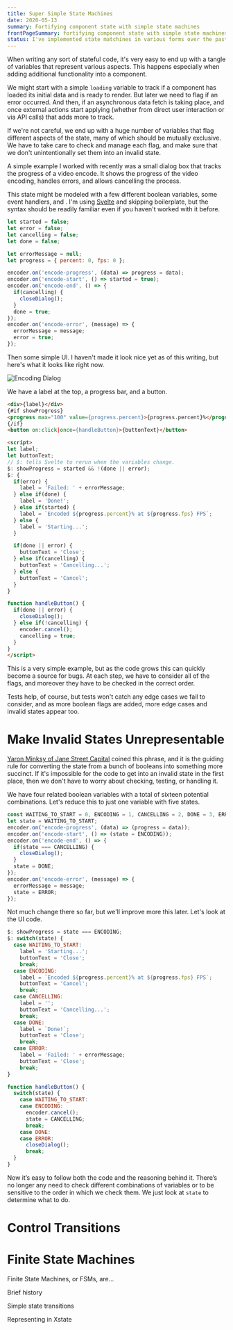 ```yaml
---
title: Super Simple State Machines
date: 2020-05-13
summary: Fortifying component state with simple state machines
frontPageSummary: fortifying component state with simple state machines
status: I've implemented state matchines in various forms over the past couple of decades.
---
```


When writing any sort of stateful code, it's very easy to end up with a tangle of variables that represent various aspects. This happens especially when adding additional functionality into a component.

We might start with a simple `loading` variable to track if a component has loaded its initial data and is ready to render. But later we need to flag if an error occurred. And then, if an asynchronous data fetch is taking place, and once external actions start applying (whether from direct user interaction or via API calls) that adds more to track.

If we're not careful, we end up with a huge number of variables that flag different aspects of the state, many of which should be mutually exclusive. We have to take care to check and manage each flag, and make sure that we don't unintentionally set them into an invalid state.

A simple example I worked with recently was a small dialog box that tracks the progress of a video encode. It shows the progress of the video encoding, handles errors, and allows cancelling the process.

This state might be modeled with a few different boolean variables, some event handlers, and . I'm using [Svelte](https://svelte.dev) and skipping boilerplate, but the syntax should be readily familiar even if you haven't worked with it before.

```js
let started = false;
let error = false;
let cancelling = false;
let done = false;

let errorMessage = null;
let progress = { percent: 0, fps: 0 };

encoder.on('encode-progress', (data) => progress = data);
encoder.on('encode-start', () => started = true);
encoder.on('encode-end', () => {
  if(cancelling) {
    closeDialog();
  }
  done = true;
});
encoder.on('encode-error', (message) => {
  errorMessage = message;
  error = true;
});
```

Then some simple UI. I haven't made it look nice yet as of this writing, but here's what it looks like right now.

![Encoding Dialog](encoding-dialog.png)

We have a label at the top, a progress bar, and a button.

```html
<div>{label}</div>
{#if showProgress}
<progress max="100" value={progress.percent}>{progress.percent}%</progress>
{/if}
<button on:click|once={handleButton}>{buttonText}</button>

<script>
let label;
let buttonText;
// $: tells Svelte to rerun when the variables change.
$: showProgress = started && !(done || error);
$: {
  if(error) {
    label = 'Failed: ' + errorMessage;
  } else if(done) {
    label = 'Done!';
  } else if(started) {
    label = `Encoded ${progress.percent}% at ${progress.fps} FPS`;
  } else {
    label = 'Starting...';
  }

  if(done || error) {
    buttonText = 'Close';
  } else if(cancelling) {
    buttonText = 'Cancelling...';
  } else {
    buttonText = 'Cancel';
  }
}

function handleButton() {
  if(done || error) {
    closeDialog();
  } else if(!cancelling) {
    encoder.cancel();
    cancelling = true;
  }
}
</script>
```

This is a very simple example, but as the code grows this can quickly become a source for bugs. At each step, we have to consider all of the flags, and moreover they have to be checked in the correct order.

Tests help, of course, but tests won't catch any edge cases we fail to consider, and as more boolean flags are added, more edge cases and invalid states appear too.

# Make Invalid States Unrepresentable

[Yaron Minksy of Jane Street Capital](https://blog.janestreet.com/effective-ml-revisited/) coined this phrase, and it is the guiding rule for converting the state from a bunch of booleans into something more succinct. If it's impossible for the code to get into an invalid state in the first place, then we don't have to worry about checking, testing, or handling it.

We have four related boolean variables with a total of sixteen potential combinations. Let's reduce this to just one variable with five states.

```js
const WAITING_TO_START = 0, ENCODING = 1, CANCELLING = 2, DONE = 3, ERROR = 4;
let state = WAITING_TO_START;
encoder.on('encode-progress', (data) => (progress = data));
encoder.on('encode-start', () => (state = ENCODING));
encoder.on('encode-end', () => {
  if(state === CANCELLING) {
    closeDialog();
  }
  state = DONE;
});
encoder.on('encode-error', (message) => {
  errorMessage = message;
  state = ERROR;
});

```

Not much change there so far, but we'll improve more this later. Let's look at the UI code.

```js
$: showProgress = state === ENCODING;
$: switch(state) {
  case WAITING_TO_START:
    label = 'Starting...';
    buttonText = 'Close';
    break;
  case ENCODING:
    label = `Encoded ${progress.percent}% at ${progress.fps} FPS`;
    buttonText = 'Cancel';
    break;
  case CANCELLING:
    label = '';
    buttonText = 'Cancelling...';
    break;
  case DONE:
    label = `Done!`;
    buttonText = 'Close';
    break;
  case ERROR:
    label = 'Failed: ' + errorMessage;
    buttonText = 'Close';
    break;
}

function handleButton() {
  switch(state) {
    case WAITING_TO_START:
    case ENCODING:
      encoder.cancel();
      state = CANCELLING;
      break;
    case DONE:
    case ERROR:
      closeDialog();
      break;
  }
}
```


Now it’s easy to follow both the code and the reasoning behind it. There’s no longer any need to check different combinations of variables or to be sensitive to the order in which we check them. We just look at `state` to determine what to do.

# Control Transitions



# Finite State Machines

Finite State Machines, or FSMs, are...

Brief history

Simple state transitions

Representing in Xstate






